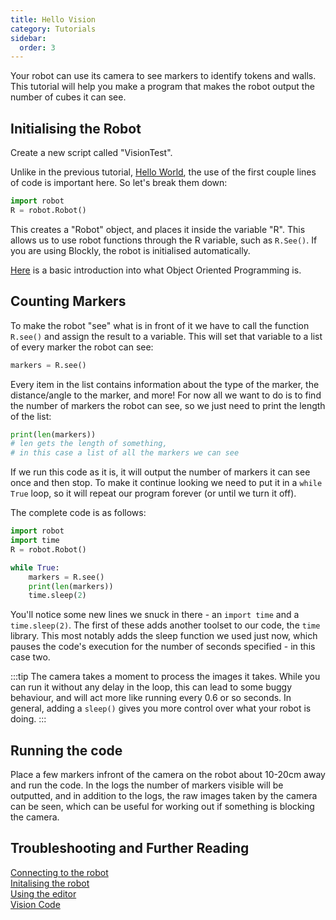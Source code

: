 ```yaml
---
title: Hello Vision
category: Tutorials
sidebar:
  order: 3
---
```

Your robot can use its camera to see markers to identify tokens and walls. This tutorial will help you make a program that makes the robot output the number of cubes it can see.

## Initialising the Robot

Create a new script called "VisionTest".

Unlike in the previous tutorial, [Hello World](/challenges/hello-world), the use of the first couple lines of code is important here. So let's break them down:

```python
import robot
R = robot.Robot()
```

This creates a "Robot" object, and places it inside the variable "R". This allows us to use robot functions through the R variable, such as `R.See()`. If you are using Blockly, the robot is initialised automatically.

[Here](https://www.makeuseof.com/tag/object-oriented-programming-explained/) is a basic introduction into what Object Oriented Programming is.

## Counting Markers

To make the robot "see" what is in front of it we have to call the function `R.see()` and assign the result to a variable. This will set that variable to a list of every marker the robot can see:

```python
markers = R.see()
```

Every item in the list contains information about the type of the marker, the distance/angle to the marker, and more! For now all we want to do is to find the number of markers the robot can see, so we just need to print the length of the list:

```python
print(len(markers))  
# len gets the length of something,
# in this case a list of all the markers we can see
```

If we run this code as it is, it will output the number of markers it can see once and then stop. To make it continue looking we need to put it in a `while True` loop, so it will repeat our program forever (or until we turn it off).

The complete code is as follows:

```python
import robot
import time
R = robot.Robot()

while True:
    markers = R.see()
    print(len(markers))
    time.sleep(2)
```

You'll notice some new lines we snuck in there - an `import time` and a `time.sleep(2)`. The first of these adds another toolset to our code, the `time` library. This most notably adds the sleep function we used just now, which pauses the code's execution for the number of seconds specified - in this case two. 

:::tip
The camera takes a moment to process the images it takes. While you can run it without any delay in the loop, this can lead to some buggy behaviour, and will act more like running every 0.6 or so seconds. In general, adding a `sleep()` gives you more control over what your robot is doing.
:::

## Running the code

Place a few markers infront of the camera on the robot about 10-20cm away and run the code. In the logs the number of markers visible will be outputted, and in addition to the logs, the raw images taken by the camera can be seen, which can be useful for working out if something is blocking the camera.

## Troubleshooting and Further Reading

[Connecting to the robot](/tools/connecting) <br>
[Initalising the robot](/programming/init-robot)<br>
[Using the editor](/tools/editor) <br>
[Vision Code](/programming/vision)